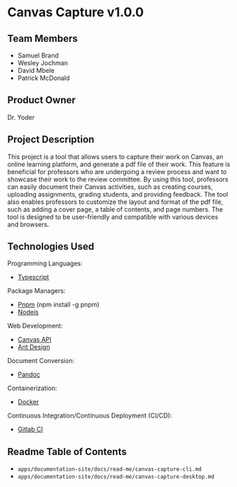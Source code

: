 # Canvas Capture v1.0.0

## Team Members

-   Samuel Brand
-   Wesley Jochman
-   David Mbele
-   Patrick McDonald

## Product Owner

Dr. Yoder

## Project Description

This project is a tool that allows users to capture their work on Canvas, an online learning platform, and generate a pdf file of their work. This feature is beneficial for professors who are undergoing a review process and want to showcase their work to the review committee. By using this tool, professors can easily document their Canvas activities, such as creating courses, uploading assignments, grading students, and providing feedback. The tool also enables professors to customize the layout and format of the pdf file, such as adding a cover page, a table of contents, and page numbers. The tool is designed to be user-friendly and compatible with various devices and browsers.

## Technologies Used

Programming Languages:

-   [Typescript](https://www.typescriptlang.org/)

Package Managers:

-   [Pnpm](https://pnpm.io/) (npm install -g pnpm)
-   [Nodejs](https://nodejs.org/en/)

Web Development:

-   [Canvas API](https://canvas.instructure.com/doc/api/index.html)
-   [Ant Design](https://ant.design/)

Document Conversion:

-   [Pandoc](https://pandoc.org/)

Containerization:

-   [Docker](https://www.docker.com/)

Continuous Integration/Continuous Deployment (CI/CD):

-   [Gitlab CI](https://docs.gitlab.com/ee/ci/)

## Readme Table of Contents

-   `apps/documentation-site/docs/read-me/canvas-capture-cli.md`
-   `apps/documentation-site/docs/read-me/canvas-capture-desktop.md`
